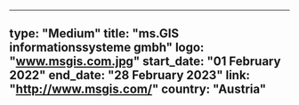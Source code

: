 
---
type: "Medium"
title: "ms.GIS informationssysteme gmbh"
logo: "www.msgis.com.jpg"
start_date: "01 February 2022"
end_date: "28 February 2023"
link: "http://www.msgis.com/"
country: "Austria"
---
